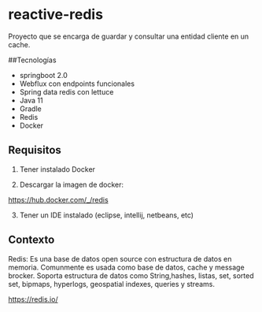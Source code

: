 # reactive-redis
Proyecto que se encarga de guardar y consultar una entidad cliente en un cache.

##Tecnologías
- springboot 2.0
- Webflux con endpoints funcionales
- Spring data redis con lettuce
- Java 11
- Gradle
- Redis
- Docker

## Requisitos
1. Tener instalado Docker

2. Descargar la imagen de docker:

https://hub.docker.com/_/redis

  
3. Tener un IDE instalado (eclipse, intellij, netbeans, etc)


## Contexto

Redis: Es una base de datos open source con estructura de datos en memoria. Comunmente es usada como base de datos, cache y message brocker. Soporta estructura de datos como String,hashes, listas, set, sorted set, bipmaps, hyperlogs, geospatial indexes, queries y streams.

https://redis.io/
